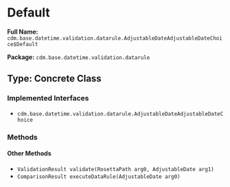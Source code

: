 # Default

**Full Name:** `cdm.base.datetime.validation.datarule.AdjustableDateAdjustableDateChoice$Default`

**Package:** `cdm.base.datetime.validation.datarule`

## Type: Concrete Class

### Implemented Interfaces

- `cdm.base.datetime.validation.datarule.AdjustableDateAdjustableDateChoice`

### Methods

#### Other Methods

- `ValidationResult validate(RosettaPath arg0, AdjustableDate arg1)`
- `ComparisonResult executeDataRule(AdjustableDate arg0)`

